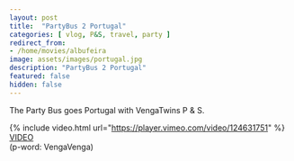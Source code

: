```yaml
---
layout: post
title:  "PartyBus 2 Portugal"
categories: [ vlog, P&S, travel, party ]
redirect_from: 
- /home/movies/albufeira
image: assets/images/portugal.jpg
description: "PartyBus 2 Portugal"
featured: false
hidden: false
---
```


The Party Bus goes Portugal with VengaTwins P & S.  

{% include video.html url="https://player.vimeo.com/video/124631751" %}
[VIDEO](https://vimeo.com/124631751)
<br>
(p-word: VengaVenga)